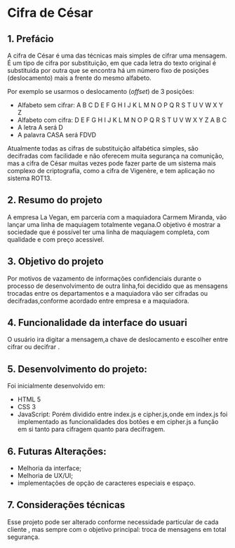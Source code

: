 # Cifra de César
## 1. Prefácio
A cifra de César é uma das técnicas mais simples de cifrar uma mensagem. É um
tipo de cifra por substituição, em que cada letra do texto original é
substituida por outra que se encontra há um número fixo de posições
(deslocamento) mais a frente do mesmo alfabeto.

Por exemplo se usarmos o deslocamento (_offset_) de 3 posições:

* Alfabeto sem cifrar: A B C D E F G H I J K L M N O P Q R S T U V W X Y Z
* Alfabeto com cifra:  D E F G H I J K L M N O P Q R S T U V W X Y Z A B C
* A letra A será D
* A palavra CASA será FDVD

Atualmente todas as cifras de substituição alfabética simples, são decifradas
com facilidade e não oferecem muita segurança na comunição, mas a cifra de César
muitas vezes pode fazer parte de um sistema mais complexo de criptografia, como
a cifra de Vigenère, e tem aplicação no sistema ROT13.

## 2. Resumo do projeto
A empresa La Vegan, em parceria com a maquiadora Carmem Miranda, vão lançar uma linha de maquiagem totalmente vegana.O objetivo é mostrar a sociedade que é possível ter uma linha de maquiagem completa, com qualidade e com preço acessivel.
## 3. Objetivo do projeto
Por motivos de  vazamento de informações confidenciais durante o processo de desenvolvimento de outra linha,foi decidido que as mensagens  trocadas entre os departamentos e a maquiadora vão ser cifradas ou decifradas,conforme  acordado entre empresa e a maquiadora.
## 4.  Funcionalidade da interface do usuari
O usuário ira digitar a mensagem,a chave de deslocamento  e escolher entre cifrar ou decifrar . 
## 5. Desenvolvimento do projeto: 
Foi inicialmente desenvolvido em: 

- HTML 5 
- CSS 3
- JavaScript: Porém dividido entre index.js e cipher.js,onde em index.js foi implementado as funcionalidades dos botões e em cipher.js a função em si tanto para cifragem quanto para decifragem.
## 6. Futuras Alterações: 
- Melhoria da interface;
-  Melhoria de UX/UI;
- implementações de opção de caracteres especiais e espaço.
## 7. Considerações técnicas
 Esse projeto pode ser alterado conforme necessidade particular de cada cliente , mas sempre com o objetivo principal: troca de mensagens em total segurança. 
